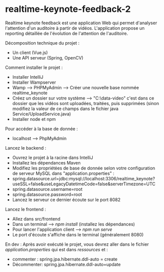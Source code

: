 # realtime-keynote-feedback-2

Realtime keynote feedback est une application Web qui permet d'analyser l'attention d'un auditoire à partir de vidéos.
L'application propose un reporting détaillée de l'évolution de l'attention de l'auditoire.

Décomposition technique du projet :
- Un client (Vue.js)
- Une API serveur (Spring, OpenCV)

Comment installer le projet : 
- Installer IntelliJ
- Installer Wampserver 
- Wamp --> PHPMyAdmin --> Créer une nouvelle base nommée realtime_keynote
- Créez un dossier sur votre système --> "C:\data-video" c'est dans ce dossier que les vidéos sont uploadées, traitées, puis supprimées (sinon modifiez la valeur de ce champs dans le fichier java Service/UploadService.java)
- Installer node et npm

Pour accéder à la base de donnée : 
- localhost --> PhpMyAdmin 

Lancez le backend :
- Ouvrez le projet à la racine dans IntelliJ
- Installez les dépendances Maven
- Modifiez les propriétées de base de donnée selon votre configuration de serveur MySQL dans "application.properties" : 
- spring.datasource.url=jdbc:mysql://localhost:3306/realtime_keynote?useSSL=false&useLegacyDatetimeCode=false&serverTimezone=UTC
- spring.datasource.username=root
- spring.datasource.password=root
- Lancez le serveur ce dernier écoute sur le port 8082

Lancez le frontend :
- Allez dans src/frontend
- Dans un terminal --> *npm install* (installez les dépendances)
- Pour lancer l'application client -->  *npm run serve*
- Le port d'écoute s'affiche dans le terminal (généralement 8080)

En dev : Après avoir exécuté le projet, vous devrez aller dans le fichier *application.properties* qui est dans *ressources* et :
- commenter : spring.jpa.hibernate.ddl-auto = create
- Décommenter: spring.jpa.hibernate.ddl-auto=update


